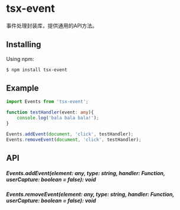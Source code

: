 # tsx-event
事件处理封装库，提供通用的API方法。

## Installing
Using npm:
```bash
$ npm install tsx-event
```

## Example
```ts
import Events from 'tsx-event';

function testHandler(event: any){
    console.log('bala bala bala!');
}

Events.addEvent(document, 'click', testHandler);
Events.removeEvent(document, 'click', testHandler);
```

## API
##### Events.addEvent(element: any, type: string, handler: Function, userCapture: boolean = false): void
##### Events.removeEvent(element: any, type: string, handler: Function, userCapture: boolean = false): void
